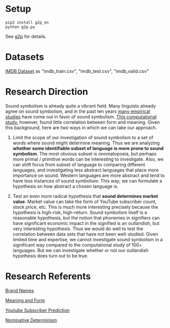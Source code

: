 # Setup
```
pip3 install g2p_en
python g2p.py
```
See [g2p](https://github.com/Kyubyong/g2p) for details.
# Datasets
[IMDB Dataset](https://www.kaggle.com/columbine/imdb-dataset-sentiment-analysis-in-csv-format) as "imdb\_train.csv", "imdb\_test.csv", "imdb\_valid.csv"
# Research Direction
Sound symbolism is already quite a vibrant field. Many linguists already agree on sound symbolism, and in the past ten years [many empirical studies](https://www.nickkolenda.com/brand-names/#naming-step2a) have come out in favor of sound symbolism. [This computational study](https://www.aclweb.org/anthology/P19-1171.pdf), however, found little correlation between form and meaning. Given this background, here are two ways in which we can take our approach.

1) Limit the scope of our investigation of sound symbolism to a set of words where sound might determine meaning. Thus we are analyzing **whether some identifiable subset of language is more prone to sound symbolism**. The most obvious subset is onomatopoeia, but perhaps more primal / primitive words can be interesting to investigate. Also, we can shift focus from subset of language to comparing different languages, and investigating less abstract languages that place more importance on sound. Western languages are more abstract and tend to have less instances of sound symbolism. This way, we can formulate a hypothesis on how abstract a chosen language is.

2) Test an even more radical hypothesis that **sound determines market value**. Market value can take the form of YouTube subscriber count, stock price, etc. This is much more interesting precisely because the hypothesis is high-risk, high-return. Sound symbolism itself is a reasonable hypothesis, but the notion that phonemes in signifiers can have significant economic impact in the signified is an outlandish, but very interesting hypothesis. Thus we would do well to test the correlation between data sets that have not been well-studied. Given limited time and expertise, we cannot investigate sound symbolism in a significant way compared to the computational study of 100+ languages. But we can investigate whether or not our outlandish hypothesis does turn out to be true.
# Research Referents
[Brand Names](https://www.nickkolenda.com/brand-names/)

[Meaning and Form](https://www.aclweb.org/anthology/P19-1171.pdf)

[Youtube Subscriber Prediction](https://www.kaggle.com/adepvenugopal/youtube-subscriber-prediction-using-ml)

[Nominative Determinism](https://en.wikipedia.org/wiki/Nominative_determinism)

